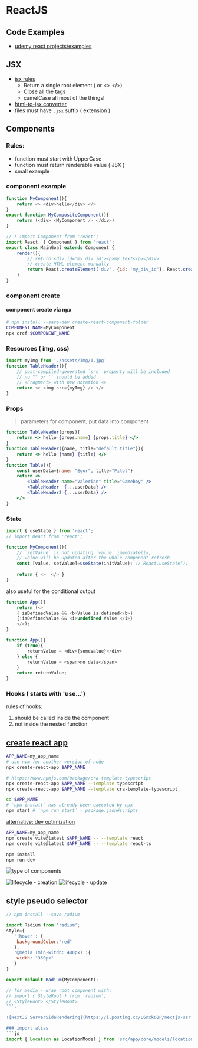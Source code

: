 # ReactJS
## Code Examples
* [udemy react projects/examples](https://github.com/academind/react-complete-guide-course-resources/)

## JSX
  * [jsx rules](https://react.dev/learn/writing-markup-with-jsx)
    * Return a single root element ( or <> </>)
    * Close all the tags
    * camelCase all most of the things! 
  * [html-to-jsx converter](https://transform.tools/html-to-jsx)
  * files must have `.jsx` suffix ( extension )

## Components
### Rules:
 * function must start with UpperCase
 * function must return renderable value ( JSX )
 * small example
### component example
```js
function MyComponent(){
    return <> <div>hello</div> </>
}
export function MyCompositeComponent(){
    return (<div> <MyComponent /> </div>)
}
```
```js
// ! import Component from 'react';
import React, { Component } from 'react';
export class MainGoal extends Component {
    render(){    
        // return <div id='my_div_id'><p>my text</p></div>
        // create HTML element manually
        return React.createElement('div', {id: 'my_div_id'}, React.createElement('p', null, 'my text'))
    }
}
```

### component create 
#### component create via npx
```sh
# npm install --save-dev create-react-component-folder
COMPONENT_NAME=MyComponent
npx crcf $COMPONENT_NAME
```
### Resources ( img, css)
```js
import myImg from './assets/img/1.jpg'
function TableHeader(){
    // post-compiled-generated `src` property will be included 
    // no "" or '' should be added 
    // <Fragment> with new notation <>
    return <> <img src={myImg} /> </>
}
```
### Props
> parameters for component, put data into component
```jsx
function TableHeader(props){
    return <> hello {props.name} {props.title} </>
}
function TableHeader({name, title="default_title"}){
    return <> hello {name} {title} </>
}
function Table(){
    const userData={name: "Egor", title="Pilot"}
    return <>
        <TableHeader name="Valerian" title="Gameboy" />
        <TableHeader  {...userData} />
        <TableHeader2 {...userData} />
    </>
}
```
### State
```javascript
import { useState } from 'react';
// import React from 'react';

function MyComponent(){    
    // `setValue` is not updating `value` immediatelly,
    // value will be updated after the whole component refresh
    const [value, setValue]=useState(initValue); // React.useState(); - component field ( ReactJS evaluates stack of the execution)
    
    return { <>  </> }
}
```
also useful for the conditional output
```javascript
function App(){
    return (<>
    { isDefinedValue && <b>Value is defined</b>} 
    {!isDefinedValue && <i>undefined Value </i>} 
    </>);
}
```
```javascript
function App(){
    if (true){
        returnValue = <div>{someValue}</div>
    } else {
        returnValue = <span>no data</span>
    }
    return returnValue;
}
```

### Hooks ( starts with 'use...')
rules of hooks:
1. should be called inside the component
2. not inside the nested function

## [create react app](https://create-react-app.dev/docs/adding-typescript/)
```sh
APP_NAME=my_app_name
# use nvm for another version of node
npx create-react-app $APP_NAME

# https://www.npmjs.com/package/cra-template-typescript
npx create-react-app $APP_NAME --template typescript
npx create-react-app $APP_NAME --template cra-template-typescript.

cd $APP_NAME
# `npm install` has already been executed by npx 
npm start # `npm run start` - package.json#scripts
```
[alternative: dev optimization](https://vitejs.dev/guide/)
```sh
APP_NAME=my_app_name
npm create vite@latest $APP_NAME -- --template react
npm create vite@latest $APP_NAME -- --template react-ts

npm install
npm run dev
```


![type of components](https://i.postimg.cc/RhWJ08B2/ksnip-20210211-230707.png)

![lifecycle - creation](https://i.postimg.cc/5y6kP6F9/lifecycle-creation-learning-card.png)
![lifecycle - update](https://i.postimg.cc/wxGr1cS1/lifecycle-update-external-learning-card.png)

## style pseudo selector
```js
// npm install --save radium

import Radium from 'radium';
style={
   ':hover': {
   	backgroundColor:"red"
   },
   '@media (min-witdh: 480px)':{
   	width: "350px"
   }
}

export default Radium(MyComponent);

// for media - wrap root component with:
// import { StyleRoot } from 'radium';
// <StyleRoot> </StyleRoot>
```.

![NextJS ServerSideRendering](https://i.postimg.cc/L6nxk6BP/nextjs-ssr.png)

### import alias
```js
import { Location as LocationModel } from 'src/app/core/models/location.model';
```

```sh

```
